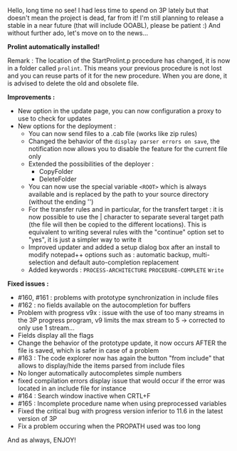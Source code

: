 Hello, long time no see! I had less time to spend on 3P lately but that doesn't mean the project is dead, far from it! I'm still planning to release a stable in a near future (that will include OOABL), please be patient :)
And without further ado, let's move on to the news...

**Prolint automatically installed!**

Remark : The location of the StartProlint.p procedure has changed, it is now in a folder called `prolint`. This means your previous procedure is not lost and you can reuse parts of it for the new procedure. When you are done, it is advised to delete the old and obsolete file.

**Improvements :**

- New option in the update page, you can now configuration a proxy to use to check for updates
- New options for the deployment :
  - You can now send files to a .cab file (works like zip rules)
  - Changed the behavior of the `display parser errors on save`, the notification now allows you to disable the feature for the current file only
  - Extended the possibilities of the deployer :
    - CopyFolder
	- DeleteFolder
  - You can now use the special variable `<ROOT>` which is always available and is replaced by the path to your source directory (without the ending '')
  - For the transfer rules and in particular, for the transfert target : it is now possible to use the | character to separate several target path (the file will then be copied to the different locations). This is equivalent to writing several rules with the "continue" option set to "yes", it is just a simpler way to write it
  - Improved updater and added a setup dialog box after an install to modify notepad++ options such as : automatic backup, multi-selection and default auto-completion replacement
  - Added keywords : `PROCESS-ARCHITECTURE` `PROCEDURE-COMPLETE` `Write`

**Fixed issues :**

- #160, #161 : problems with prototype synchronization in include files
- #162 : no fields available on the autocompletion for buffers
- Problem with progress v9x : issue with the use of too many streams in the 3P progress program, v9 limits the max stream to 5 -> corrected to only use 1 stream...
- Fields display all the flags
- Change the behavior of the prototype update, it now occurs AFTER the file is saved, which is safer in case of a problem
- #163 : The code explorer now has again the button "from include" that allows to display/hide the items parsed from include files
- No longer automatically autocompletes simple numbers
- fixed compilation errors display issue that would occur if the error was located in an include file for instance
- #164 : Search window inactive when CRTL+F
- #165 : Incomplete procedure name when using preprocessed variables
- Fixed the critical bug with progress version inferior to 11.6 in the latest version of 3P
- Fix a problem occuring when the PROPATH used was too long

And as always, ENJOY!